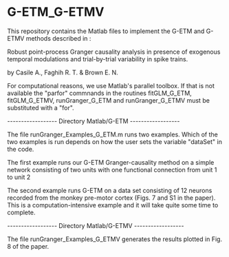 # G-ETM_G-ETMV
This repository contains the Matlab files to implement the G-ETM and G-ETMV methods
described in :

Robust point-process Granger causality analysis in presence of exogenous
temporal modulations and trial-by-trial variability in spike trains.

by Casile A., Faghih R. T. & Brown E. N.


For computational reasons, we use Matlab's parallel toolbox. If that is
not available the "parfor" commnands in the routines fitGLM_G_ETM, fitGLM_G_ETMV,
runGranger_G_ETM and runGranger_G_ETMV must be substituted with a "for".

------------------ Directory Matlab/G-ETM ------------------

The file runGranger_Examples_G_ETM.m runs two examples. Which of the
two examples is run depends on how the user sets the variable "dataSet"
in the code.

The first example runs our G-ETM Granger-causality method on a simple
network consisting of two units with one functional connection from
unit 1 to unit 2

The second example runs G-ETM on a data set consisting of 12 neurons recorded
from the monkey pre-motor cortex (Figs. 7 and S1 in the paper). This is a
computation-intensive example and it will take quite some time to complete.


------------------ Directory Matlab/G-ETMV ------------------

The file runGranger_Examples_G_ETMV generates the results plotted in Fig. 8
of the paper.


